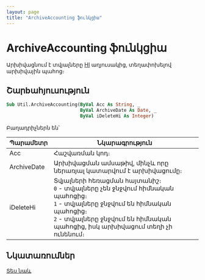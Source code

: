```yaml
---
layout: page
title: "ArchiveAccounting ֆունկցիա"
---
```


# ArchiveAccounting ֆունկցիա

Արխիվացնում է տվյալները [HI](../../../Database/Hi.html)  աղյուսակից, տեղափոխելով արխիվային պահոց։

## Շարbահյուսություն

``` vb
Sub Util.ArchiveAccounting(ByVal Acc As String, _
                           ByVal ArchiveDate As Date, _
                           ByVal iDeleteHi As Integer)
```

Բաղադրիչներն են՝

| Պարամետր | Նկարագրություն |
|--|--|
| Acc | Հաշվառման կոդ։ |
| ArchiveDate | Արխիվացման ամսաթիվ, մինչև որը ներառյալ կատարվում է արխիվացումը։ |
| iDeleteHi | Տվյալների հեռացման հայտանիշ։ <br> `0` - տվյալները չեն ջնջվում հիմնական պահոցից։ <br> `1` - տվյալները ջնջվում են հիմնական պահոցից։ <br> `2` - տվյալները ջնջվում են հիմնական պահոցից, իսկ արխիվացում տեղի չի ունենում։ |

## Նկատառումներ

[Տես նաև](../../../functions.html)
